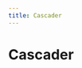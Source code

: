 ```yaml
---
title: Cascader
---
```

# Cascader 

<ClientOnly>
  <cascader-demo></cascader-demo>
</ClientOnly>

<cascader-attributes></cascader-attributes>